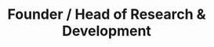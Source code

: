 ---
templateKey: people
name: Charles Lowell
title: Founder / Head of Research & Development
img: ../img/q3-2021/team/charles.jpg
imgAlt: Portrait of Charles Lowell. He has a salt and pepper beard beard and a hat.
location: Austin, Texas — Helsinki, Finland
twitter: cowboyd
github: cowboyd
intro: More than 25 years ago, Charles torched a promising career in
  biochemistry and joined the dot-com revolution. After coding
  daily on systems big and small, he founded Frontside in 2005
  based on the belief that good software development patterns are
  universal. Charles currently researches testing platforms and
  structured concurrency to power up every developer’s daily
  coding life.
order: 100
---